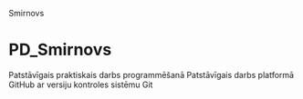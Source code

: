 Smirnovs
# PD_Smirnovs
Patstāvīgais praktiskais darbs programmēšanā
Patstāvīgais darbs platformā GitHub ar versiju kontroles sistēmu Git
